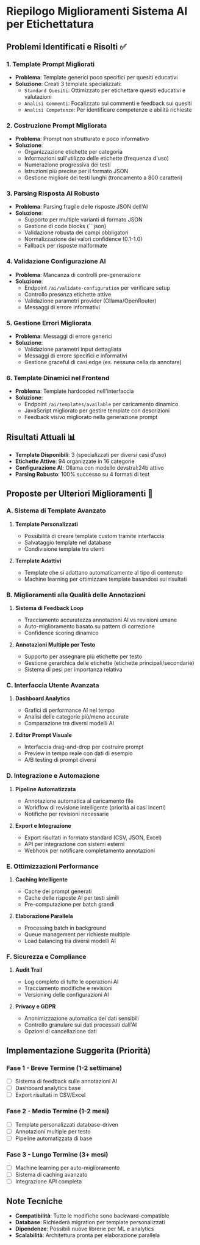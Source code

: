 # Riepilogo Miglioramenti Sistema AI per Etichettatura

## Problemi Identificati e Risolti ✅

### 1. **Template Prompt Migliorati**
- **Problema**: Template generici poco specifici per quesiti educativi
- **Soluzione**: Creati 3 template specializzati:
  - `Standard Quesiti`: Ottimizzato per etichettare quesiti educativi e valutazioni
  - `Analisi Commenti`: Focalizzato sui commenti e feedback sui quesiti  
  - `Analisi Competenze`: Per identificare competenze e abilità richieste

### 2. **Costruzione Prompt Migliorata**
- **Problema**: Prompt non strutturato e poco informativo
- **Soluzione**:
  - Organizzazione etichette per categoria
  - Informazioni sull'utilizzo delle etichette (frequenza d'uso)
  - Numerazione progressiva dei testi
  - Istruzioni più precise per il formato JSON
  - Gestione migliore dei testi lunghi (troncamento a 800 caratteri)

### 3. **Parsing Risposta AI Robusto**
- **Problema**: Parsing fragile delle risposte JSON dell'AI
- **Soluzione**:
  - Supporto per multiple varianti di formato JSON
  - Gestione di code blocks (```json)
  - Validazione robusta dei campi obbligatori
  - Normalizzazione dei valori confidence (0.1-1.0)
  - Fallback per risposte malformate

### 4. **Validazione Configurazione AI**
- **Problema**: Mancanza di controlli pre-generazione
- **Soluzione**:
  - Endpoint `/ai/validate-configuration` per verificare setup
  - Controllo presenza etichette attive
  - Validazione parametri provider (Ollama/OpenRouter)
  - Messaggi di errore informativi

### 5. **Gestione Errori Migliorata**
- **Problema**: Messaggi di errore generici
- **Soluzione**:
  - Validazione parametri input dettagliata
  - Messaggi di errore specifici e informativi
  - Gestione graceful di casi edge (es. nessuna cella da annotare)

### 6. **Template Dinamici nel Frontend**
- **Problema**: Template hardcoded nell'interfaccia
- **Soluzione**:
  - Endpoint `/ai/templates/available` per caricamento dinamico
  - JavaScript migliorato per gestire template con descrizioni
  - Feedback visivo migliorato nella generazione prompt

## Risultati Attuali 📊

- **Template Disponibili**: 3 (specializzati per diversi casi d'uso)
- **Etichette Attive**: 94 organizzate in 16 categorie
- **Configurazione AI**: Ollama con modello devstral:24b attivo
- **Parsing Robusto**: 100% successo su 4 formati di test

## Proposte per Ulteriori Miglioramenti 🚀

### A. **Sistema di Template Avanzato**
1. **Template Personalizzati**
   - Possibilità di creare template custom tramite interfaccia
   - Salvataggio template nel database
   - Condivisione template tra utenti

2. **Template Adattivi**
   - Template che si adattano automaticamente al tipo di contenuto
   - Machine learning per ottimizzare template basandosi sui risultati

### B. **Miglioramenti alla Qualità delle Annotazioni**
1. **Sistema di Feedback Loop**
   - Tracciamento accuratezza annotazioni AI vs revisioni umane
   - Auto-miglioramento basato su pattern di correzione
   - Confidence scoring dinamico

2. **Annotazioni Multiple per Testo**
   - Supporto per assegnare più etichette per testo
   - Gestione gerarchica delle etichette (etichette principali/secondarie)
   - Sistema di pesi per importanza relativa

### C. **Interfaccia Utente Avanzata**
1. **Dashboard Analytics**
   - Grafici di performance AI nel tempo
   - Analisi delle categorie più/meno accurate
   - Comparazione tra diversi modelli AI

2. **Editor Prompt Visuale**
   - Interfaccia drag-and-drop per costruire prompt
   - Preview in tempo reale con dati di esempio
   - A/B testing di prompt diversi

### D. **Integrazione e Automazione**
1. **Pipeline Automatizzata**
   - Annotazione automatica al caricamento file
   - Workflow di revisione intelligente (priorità ai casi incerti)
   - Notifiche per revisioni necessarie

2. **Export e Integrazione**
   - Export risultati in formato standard (CSV, JSON, Excel)
   - API per integrazione con sistemi esterni
   - Webhook per notificare completamento annotazioni

### E. **Ottimizzazioni Performance**
1. **Caching Intelligente**
   - Cache dei prompt generati
   - Cache delle risposte AI per testi simili
   - Pre-computazione per batch grandi

2. **Elaborazione Parallela**
   - Processing batch in background
   - Queue management per richieste multiple
   - Load balancing tra diversi modelli AI

### F. **Sicurezza e Compliance**
1. **Audit Trail**
   - Log completo di tutte le operazioni AI
   - Tracciamento modifiche e revisioni
   - Versioning delle configurazioni AI

2. **Privacy e GDPR**
   - Anonimizzazione automatica dei dati sensibili
   - Controllo granulare sui dati processati dall'AI
   - Opzioni di cancellazione dati

## Implementazione Suggerita (Priorità)

### **Fase 1 - Breve Termine (1-2 settimane)**
- [ ] Sistema di feedback sulle annotazioni AI
- [ ] Dashboard analytics base
- [ ] Export risultati in CSV/Excel

### **Fase 2 - Medio Termine (1-2 mesi)**
- [ ] Template personalizzati database-driven
- [ ] Annotazioni multiple per testo
- [ ] Pipeline automatizzata di base

### **Fase 3 - Lungo Termine (3+ mesi)**
- [ ] Machine learning per auto-miglioramento
- [ ] Sistema di caching avanzato
- [ ] Integrazione API completa

## Note Tecniche

- **Compatibilità**: Tutte le modifiche sono backward-compatible
- **Database**: Richiederà migration per template personalizzati
- **Dipendenze**: Possibili nuove librerie per ML e analytics
- **Scalabilità**: Architettura pronta per elaborazione parallela
